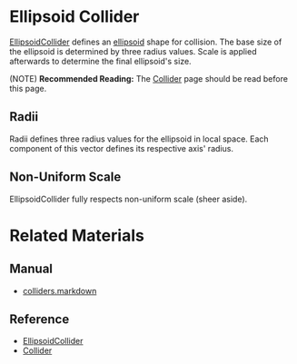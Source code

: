 # Ellipsoid Collider
[EllipsoidCollider](https://plasmaengine.github.io/PlasmaDocs/Plasma1/C++/code_reference/class_reference/ellipsoidcollider.markdown) defines an [ellipsoid](https://en.wikipedia.org/wiki/Ellipsoid ) shape for collision. The base size of the ellipsoid is determined by three radius values. Scale is applied afterwards to determine the final ellipsoid's size.

(NOTE) **Recommended Reading:** The [Collider](https://plasmaengine.github.io/PlasmaDocs/Plasma1/Editor/physics/colliders.markdown) page should be read before this page.

## Radii
Radii defines three radius values for the ellipsoid in local space. Each component of this vector defines its respective axis' radius.

## Non-Uniform Scale
EllipsoidCollider fully respects non-uniform scale (sheer aside).

# Related Materials
## Manual
- [colliders.markdown](https://plasmaengine.github.io/PlasmaDocs/Plasma1/Editor/physics/colliders.markdown)

## Reference
- [EllipsoidCollider](https://plasmaengine.github.io/PlasmaDocs/Plasma1/C++/code_reference/class_reference/ellipsoidcollider.markdown)
- [Collider](https://plasmaengine.github.io/PlasmaDocs/Plasma1/C++/code_reference/class_reference/collider.markdown) 

 